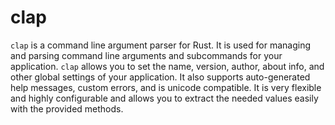 # clap

`clap` is a command line argument parser for Rust. It is used for managing and parsing command line arguments and subcommands for your application. `clap` allows you to set the name, version, author, about info, and other global settings of your application. It also supports auto-generated help messages, custom errors, and is unicode compatible. It is very flexible and highly configurable and allows you to extract the needed values easily with the provided methods.